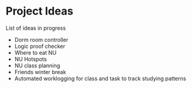 # Project Ideas
 List of ideas in progress

* Dorm room controller
* Logic proof checker
* Where to eat NU
* NU Hotspots
* NU class planning
* Friends winter break
* Automated worklogging for class and task to track studying patterns
